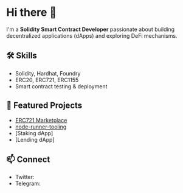 # Hi there 👋  

I'm a **Solidity Smart Contract Developer** passionate about building decentralized applications (dApps) and exploring DeFi mechanisms.  

## 🛠 Skills
- Solidity, Hardhat, Foundry  
- ERC20, ERC721, ERC1155  
- Smart contract testing & deployment  

## 🚀 Featured Projects
- [ERC721 Marketplace](https://github.com/kishanjadav238/erc721-marketplace)
- [node-runner-tooling](https://github.com/kishanjadav238/node-runner-tooling)  
- [Staking dApp]
- [Lending dApp]

## 📫 Connect
- Twitter:  
- Telegram: 
